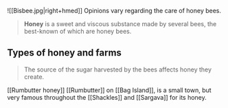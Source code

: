 ![[Bisbee.jpg|right+hmed]] 
 Opinions vary regarding the care of honey bees.
> **Honey** is a sweet and viscous substance made by several bees, the best-known of which are honey bees.


## Types of honey and farms

> The source of the sugar harvested by the bees affects honey they create.

[[Rumbutter honey]]
[[Rumbutter]] on [[Bag Island]], is a small town, but very famous throughout the [[Shackles]] and [[Sargava]] for its honey.






